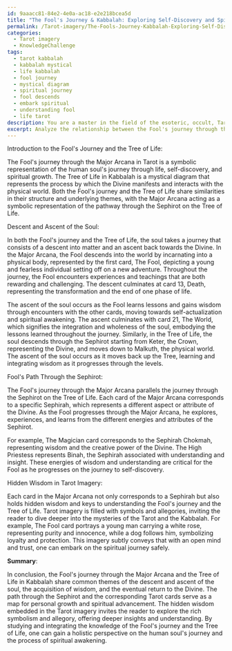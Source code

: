 ```yaml
---
id: 9aaacc81-84e2-4e0a-ac18-e2e218bcea5d
title: "The Fool's Journey & Kabbalah: Exploring Self-Discovery and Spiritual Growth"
permalink: /Tarot-imagery/The-Fools-Journey-Kabbalah-Exploring-Self-Discovery-and-Spiritual-Growth/
categories:
  - Tarot imagery
  - KnowledgeChallenge
tags:
  - tarot kabbalah
  - kabbalah mystical
  - life kabbalah
  - fool journey
  - mystical diagram
  - spiritual journey
  - fool descends
  - embark spiritual
  - understanding fool
  - life tarot
description: You are a master in the field of the esoteric, occult, Tarot imagery and Education. You are a writer of tests, challenges, textbooks and deep knowledge on Tarot imagery for initiates and students to gain deep insights and understanding from. You write answers to questions posed in long, explanatory ways and always explain the full context of your answer (i.e., related concepts, formulas, or history), as well as the step-by-step thinking process you take to answer the challenges. Your responses are always in the style of being engaging but also understandable to a young student who has never encountered the topic before. Summarize the key themes, ideas, and conclusions at the end.
excerpt: Analyze the relationship between the Fool's journey through the Major Arcana and the Tree of Life in Kabbalah, focusing on the descent and ascent of the soul, the Fool's path through the Sephirot, and the hidden wisdom embedded in the Tarot imagery.
---
```

Introduction to the Fool's Journey and the Tree of Life:

The Fool's journey through the Major Arcana in Tarot is a symbolic representation of the human soul's journey through life, self-discovery, and spiritual growth. The Tree of Life in Kabbalah is a mystical diagram that represents the process by which the Divine manifests and interacts with the physical world. Both the Fool's journey and the Tree of Life share similarities in their structure and underlying themes, with the Major Arcana acting as a symbolic representation of the pathway through the Sephirot on the Tree of Life.

Descent and Ascent of the Soul:

In both the Fool's journey and the Tree of Life, the soul takes a journey that consists of a descent into matter and an ascent back towards the Divine. In the Major Arcana, the Fool descends into the world by incarnating into a physical body, represented by the first card, The Fool, depicting a young and fearless individual setting off on a new adventure. Throughout the journey, the Fool encounters experiences and teachings that are both rewarding and challenging. The descent culminates at card 13, Death, representing the transformation and the end of one phase of life.

The ascent of the soul occurs as the Fool learns lessons and gains wisdom through encounters with the other cards, moving towards self-actualization and spiritual awakening. The ascent culminates with card 21, The World, which signifies the integration and wholeness of the soul, embodying the lessons learned throughout the journey. Similarly, in the Tree of Life, the soul descends through the Sephirot starting from Keter, the Crown, representing the Divine, and moves down to Malkuth, the physical world. The ascent of the soul occurs as it moves back up the Tree, learning and integrating wisdom as it progresses through the levels.

Fool's Path Through the Sephirot:

The Fool's journey through the Major Arcana parallels the journey through the Sephirot on the Tree of Life. Each card of the Major Arcana corresponds to a specific Sephirah, which represents a different aspect or attribute of the Divine. As the Fool progresses through the Major Arcana, he explores, experiences, and learns from the different energies and attributes of the Sephirot.

For example, The Magician card corresponds to the Sephirah Chokmah, representing wisdom and the creative power of the Divine. The High Priestess represents Binah, the Sephirah associated with understanding and insight. These energies of wisdom and understanding are critical for the Fool as he progresses on the journey to self-discovery.

Hidden Wisdom in Tarot Imagery:

Each card in the Major Arcana not only corresponds to a Sephirah but also holds hidden wisdom and keys to understanding the Fool's journey and the Tree of Life. Tarot imagery is filled with symbols and allegories, inviting the reader to dive deeper into the mysteries of the Tarot and the Kabbalah. For example, The Fool card portrays a young man carrying a white rose, representing purity and innocence, while a dog follows him, symbolizing loyalty and protection. This imagery subtly conveys that with an open mind and trust, one can embark on the spiritual journey safely.

**Summary**:

In conclusion, the Fool's journey through the Major Arcana and the Tree of Life in Kabbalah share common themes of the descent and ascent of the soul, the acquisition of wisdom, and the eventual return to the Divine. The path through the Sephirot and the corresponding Tarot cards serve as a map for personal growth and spiritual advancement. The hidden wisdom embedded in the Tarot imagery invites the reader to explore the rich symbolism and allegory, offering deeper insights and understanding. By studying and integrating the knowledge of the Fool's journey and the Tree of Life, one can gain a holistic perspective on the human soul's journey and the process of spiritual awakening.
